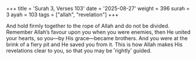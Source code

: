 +++
title = 'Surah 3, Verses 103'
date = '2025-08-27'
weight = 396
surah = 3
ayah = 103
tags = ["allah", "revelation"]
+++

And hold firmly together to the rope of Allah and do not be divided. Remember Allah’s favour upon you when you were enemies, then He united your hearts, so you—by His grace—became brothers. And you were at the brink of a fiery pit and He saved you from it. This is how Allah makes His revelations clear to you, so that you may be ˹rightly˺ guided.